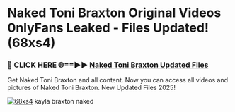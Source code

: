 # Naked Toni Braxton Original Videos 0nlyFans Leaked - Files Updated! (68xs4)

<h3>🔴 CLICK HERE 🌐==►► <a href="https://tinyurl.com/up5wt9bj" rel="nofollow">Naked Toni Braxton Updated Files</a></h3>

Get Naked Toni Braxton and all content. Now you can access all videos and pictures of Naked Toni Braxton. New Updated Files 2025!

[![68xs4](https://i.imgur.com/ABiUzMV.gif)](https://tinyurl.com/up5wt9bj)
kayla braxton naked